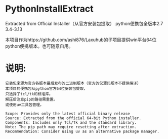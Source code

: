 # PythonInstallExtract
Extracted from Official Installer（从官方安装包提取）
python便携包全版本2.7 3.4-3.13

本项目作为https://github.com/ashi876/Laxuhub的子项目提供win平台64位python便携版本。也可随意自用。

# 说明:

    安装包来源为官方各版本最后发布的二进制版本（官方的仅源码版本不提供编译）
    本项目的便携包从python官方64位安装包提取，
    只选择了tcl/tk和标准库。
    解压后注意pip的路径需重置。
    或使用uv工具包管理。

    Scope: Provides only the latest official binary release
    Source: Extracted from the official 64-bit Python installer.
    Components: Includes only Tcl/Tk and the standard library.
    Note: The pip path may require resetting after extraction.
    Recommendation: Consider using uv as an alternative package manager.
